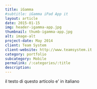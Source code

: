 ```yaml
---
title: iGamma
#subtitle: iGamma iPad App it
layout: article
date: 2015-01-15
img: header-igamma-app.jpg
thumbnail: thumb-igamma-app.jpg
alt: image-alt
project-date: May 2014
client: Team System
client-website: http://www.teamsystem.it
category: portfolio
subcategory: Mobile
permalink: /:categories/:title
description: 
---
```




il testo di questo articolo e' in italiano

